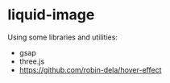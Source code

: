 ﻿# liquid-image

Using some libraries and utilities: <br/>
  - gsap </br>
  - three.js </br>
  - https://github.com/robin-dela/hover-effect </br>
